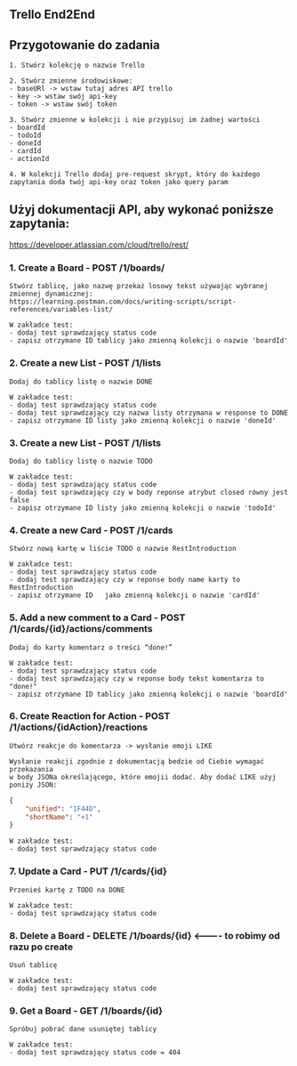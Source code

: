 ## Trello End2End

## Przygotowanie do zadania 
    1. Stwórz kolekcję o nazwie Trello

    2. Stwórz zmienne środowiskowe:
    - baseURl -> wstaw tutaj adres API trello
    - key -> wstaw swój api-key
    - token -> wstaw swój token
    
    3. Stwórz zmienne w kolekcji i nie przypisuj im żadnej wartości
    - boardId
    - todoId
    - doneId
    - cardId
    - actionId
    
    4. W kolekcji Trello dodaj pre-request skrypt, który do każdego zapytania doda twój api-key oraz token jako query param

## Użyj dokumentacji API, aby wykonać poniższe zapytania:

https://developer.atlassian.com/cloud/trello/rest/

###  1. Create a Board - POST /1/boards/
    Stwórz tablicę, jako nazwę przekaż losowy tekst używając wybranej zmiennej dynamicznej:
    https://learning.postman.com/docs/writing-scripts/script-references/variables-list/
    
    W zakładce test:
    - dodaj test sprawdzający status code
    - zapisz otrzymane ID tablicy jako zmienną kolekcji o nazwie 'boardId'

### 2. Create a new List - POST /1/lists
    Dodaj do tablicy listę o nazwie DONE
    
    W zakładce test:
    - dodaj test sprawdzający status code
    - dodaj test sprawdzający czy nazwa listy otrzymana w response to DONE
    - zapisz otrzymane ID listy jako zmienną kolekcji o nazwie 'doneId'
    
### 3. Create a new List - POST /1/lists
    Dodaj do tablicy listę o nazwie TODO
    
    W zakładce test:
    - dodaj test sprawdzający status code
    - dodaj test sprawdzający czy w body reponse atrybut closed równy jest false
    - zapisz otrzymane ID listy jako zmienną kolekcji o nazwie 'todoId'
    
### 4. Create a new Card - POST /1/cards
    Stwórz nową kartę w liście TODO o nazwie RestIntroduction
    
    W zakładce test:
    - dodaj test sprawdzający status code
    - dodaj test sprawdzający czy w reponse body name karty to RestIntroduction
    - zapisz otrzymane ID   jako zmienną kolekcji o nazwie 'cardId'
    
### 5. Add a new comment to a Card - POST /1/cards/{id}/actions/comments
    Dodaj do karty komentarz o treści “done!”
    
    W zakładce test:
    - dodaj test sprawdzający status code
    - dodaj test sprawdzający czy w reponse body tekst komentarza to "done!"
    - zapisz otrzymane ID tablicy jako zmienną kolekcji o nazwie 'boardId'
    
### 6. Create Reaction for Action - POST /1/actions/{idAction}/reactions
    Utwórz reakcje do komentarza -> wysłanie emoji LIKE 
    
    Wysłanie reakcji zgodnie z dokumentacją bedzie od Ciebie wymagać przekazania 
    w body JSONa określającego, które emojii dodać. Aby dodać LIKE użyj poniży JSON:
        
```json
{
    "unified": "1F44D",
    "shortName": "+1"
}  
```   
    W zakładce test:
    - dodaj test sprawdzający status code
    
### 7. Update a Card - PUT /1/cards/{id}
    Przenieś kartę z TODO na DONE
    
    W zakładce test:
    - dodaj test sprawdzający status code
    
### 8. Delete a Board - DELETE /1/boards/{id} <---- to robimy od razu po create
    Usuń tablicę
    
    W zakładce test:
    - dodaj test sprawdzający status code
    
### 9. Get a Board - GET /1/boards/{id}    
    Spróbuj pobrać dane usuniętej tablicy
    
    W zakładce test:
    - dodaj test sprawdzający status code = 404    
